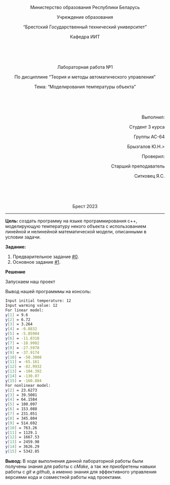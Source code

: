 ﻿<p align="center"> Министерство образования Республики Беларусь</p>
<p align="center">Учреждение образования</p>
<p align="center">“Брестский Государственный технический университет”</p>
<p align="center">Кафедра ИИТ</p>
<br><br><br>
<p align="center">Лабораторная работа №1</p>
<p align="center">По дисциплине “Теория и методы автоматического управления”</p>
<p align="center">Тема: “Моделирования температуры объекта”</p>
<br><br><br>
<p align="right">Выполнил:</p>
<p align="right">Студент 3 курса</p>
<p align="right">Группы АС-64</p>
<p align="right">Брызгалов Ю.Н.></p>
<p align="right">Проверил:</p>
<p align="right">Старший преподаватель</p>
<p align="right">Ситковец Я.С.</p>
<br><br><br>
<p align="center">Брест 2023</p>

---
<p> <strong> Цель: </strong>создать программу на языке программирования c++, моделирующую температуру некого объекта с использованием линейной и нелинейной математической модели, описанными в условии задачи.</p>
<p> <strong> Задание: </strong> </p>

1. Предварительное задание [#0](../../../../tasks/task_00/readme.md).
2. Основное задание [#1](../../../../tasks/task_01/readme.md).

<p> <strong> Решение </strong> </p>

<p>Запускаем наш проект</p>

<p>Вывод нашей программмы на консоль:

``` bash
Input initial temperature: 12
Input warming value: 12
For linear model:
y[1] = 9.6
y[2] = 6.72
y[3] = 3.264
y[4] = -0.8832
y[5] = -5.85984
y[6] = -11.8318
y[7] = -18.9982
y[8] = -27.5978
y[9] = -37.9174
y[10] = -50.3008
y[11] = -65.161
y[12] = -82.9932
y[13] = -104.392
y[14] = -130.07
y[15] = -160.884
For nonlinear model:
y[2] = 23.6273
y[3] = 39.5001
y[4] = 64.1584
y[5] = 100.097
y[6] = 153.088
y[7] = 231.051
y[8] = 345.804
y[9] = 514.692
y[10] = 763.26
y[11] = 1129.1
y[12] = 1667.53
y[13] = 2459.98
y[14] = 3626.29
y[15] = 5342.85
```
<p> <strong> Вывод:</strong> В ходе выполнения данной лабораторной работы были получены знания для работы с  <em>cMake</em>, а так же приобретены навыки работы с <em>git</em> и <em>github</em>, а именно знания для эффективного управления версиями кода и совместной работы над проектами.</p>
